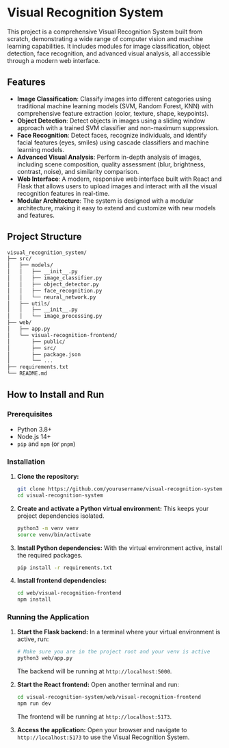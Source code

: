 # Visual Recognition System

This project is a comprehensive Visual Recognition System built from scratch, demonstrating a wide range of computer vision and machine learning capabilities. It includes modules for image classification, object detection, face recognition, and advanced visual analysis, all accessible through a modern web interface.

## Features

- **Image Classification**: Classify images into different categories using traditional machine learning models (SVM, Random Forest, KNN) with comprehensive feature extraction (color, texture, shape, keypoints).
- **Object Detection**: Detect objects in images using a sliding window approach with a trained SVM classifier and non-maximum suppression.
- **Face Recognition**: Detect faces, recognize individuals, and identify facial features (eyes, smiles) using cascade classifiers and machine learning models.
- **Advanced Visual Analysis**: Perform in-depth analysis of images, including scene composition, quality assessment (blur, brightness, contrast, noise), and similarity comparison.
- **Web Interface**: A modern, responsive web interface built with React and Flask that allows users to upload images and interact with all the visual recognition features in real-time.
- **Modular Architecture**: The system is designed with a modular architecture, making it easy to extend and customize with new models and features.

## Project Structure

```sh
visual_recognition_system/
├── src/
│   ├── models/
│   │   ├── __init__.py
│   │   ├── image_classifier.py
│   │   ├── object_detector.py
│   │   ├── face_recognition.py
│   │   └── neural_network.py
│   ├── utils/
│   │   ├── __init__.py
│   │   └── image_processing.py
├── web/
│   ├── app.py
│   └── visual-recognition-frontend/
│       ├── public/
│       ├── src/
│       ├── package.json
│       └── ...
├── requirements.txt
└── README.md
```

## How to Install and Run

### Prerequisites

- Python 3.8+
- Node.js 14+
- `pip` and `npm` (or `pnpm`)

### Installation

1. **Clone the repository:**

   ```bash
   git clone https://github.com/yourusername/visual-recognition-system.git
   cd visual-recognition-system
   ```

2. **Create and activate a Python virtual environment:**
   This keeps your project dependencies isolated.

   ```bash
   python3 -m venv venv
   source venv/bin/activate
   ```

3. **Install Python dependencies:**
   With the virtual environment active, install the required packages.

   ```bash
   pip install -r requirements.txt
   ```

4. **Install frontend dependencies:**

   ```bash
   cd web/visual-recognition-frontend
   npm install
   ```

### Running the Application

1. **Start the Flask backend:**
   In a terminal where your virtual environment is active, run:

   ```bash
   # Make sure you are in the project root and your venv is active
   python3 web/app.py
   ```

   The backend will be running at `http://localhost:5000`.

2. **Start the React frontend:**
   Open another terminal and run:

   ```bash
   cd visual-recognition-system/web/visual-recognition-frontend
   npm run dev
   ```

   The frontend will be running at `http://localhost:5173`.

3. **Access the application:**
   Open your browser and navigate to `http://localhost:5173` to use the Visual Recognition System.

